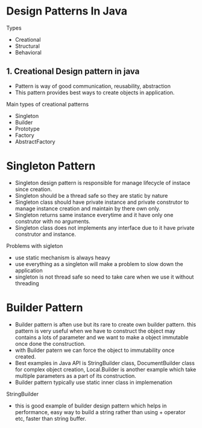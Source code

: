 # Design Patterns In Java
Types
- Creational
- Structural 
- Behavioral

## 1. Creational Design pattern in java
- Pattern is way of good communication, reusability, abstraction
- This pattern provides best ways to create objects in application. 

Main types of creational patterns
- Singleton
- Builder
- Prototype
- Factory
- AbstractFactory

# Singleton Pattern
- Singleton design pattern is responsible for manage lifecycle of instace since creation.
- Singleton should be a thread safe so they are static by nature 
- Singleton class should have private instance and private construtor to manage instance creation and maintain by there own only.
- Singleton returns same instance everytime and it have only one construtor with no arguments.
- Singleton class does not implements any interface due to it have private construtor and instance.

Problems with sigleton
- use static mechanism is always heavy
- use everything as a singleton will make a problem to slow down the application
- singleton is not thread safe so need to take care when we use it without threading

# Builder Pattern
- Builder pattern is aften use but its rare to create own builder pattern. this pattern is very useful when we have to construct the object may    contains a lots of parameter and we want to make a object immutable once done the construction. 
- with Builder patern we can force the object to immutability once created. 
- Best examples in Java API is StringBuilder class, DocumentBuilder class for complex object creation, Local.Builder is another example which take multiple parameters as a part of its construction.
- Builder pattern typically use static inner class in implemenation 

StringBuilder
- this is good example of builder design pattern which helps in performance, easy way to build a string rather than using + operator etc, faster than string buffer.   
